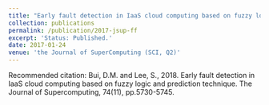 ```yaml
---
title: "Early fault detection in IaaS cloud computing based on fuzzy logic and prediction technique"
collection: publications
permalink: /publication/2017-jsup-ff
excerpt: 'Status: Published.'
date: 2017-01-24
venue: 'the Journal of SuperComputing (SCI, Q2)'
---
```

Recommended citation: Bui, D.M. and Lee, S., 2018. Early fault detection in IaaS cloud computing based on fuzzy logic and prediction technique. The Journal of Supercomputing, 74(11), pp.5730-5745.
